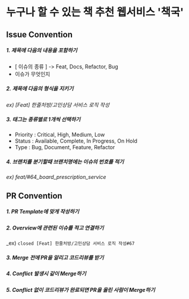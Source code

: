 # 누구나 할 수 있는 책 추천 웹서비스 '책국' 

## Issue Convention

##### 1. 제목에 다음의 내용을 포함하기
- [ 이슈의 종류 ]
  -> Feat, Docs, Refactor, Bug
- 이슈가 무엇인지

##### 2. 제목에 다음의 형식을 지키기
_ex) [Feat] 한줄처방/고민상담 서비스 로직 작성_

##### 3. 태그는 종류별로 1개씩 선택하기
- Priority : Critical, High, Medium, Low
- Status : Available, Complete, In Progress, On Hold
- Type : Bug, Document, Feature, Refactor

##### 4. 브랜치를 분기할때 브랜치명에는 이슈의 번호를 적기
_ex) feat/#64_board_prescription_service_

## PR Convention

##### 1. PR Template에 맞게 작성하기
##### 2. Overview에 관련된 이슈를 적고 연결하기
_ex) ```closed [Feat] 한줄처방/고민상담 서비스 로직 작성#67```
##### 3. Merge 전에 PR을 알리고 코드리뷰를 받기
##### 4. Conflict 발생시 같이 Merge하기
##### 5. Conflict 없이 코드리뷰가 완료되면 PR을 올린 사람이 Merge하기
